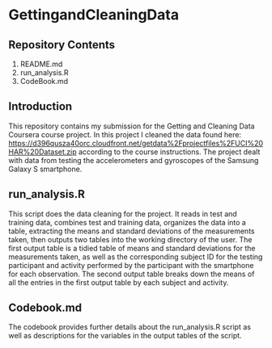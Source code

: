 # GettingandCleaningData

## Repository Contents

1. README.md
2. run_analysis.R
3. CodeBook.md

## Introduction
  This repository contains my submission for the Getting and Cleaning Data Coursera course project.  In this project I cleaned the data found here: 
https://d396qusza40orc.cloudfront.net/getdata%2Fprojectfiles%2FUCI%20HAR%20Dataset.zip
according to the course instructions. The project dealt with data from testing the accelerometers and gyroscopes of the Samsung Galaxy S smartphone.
## run_analysis.R

  This script does the data cleaning for the project.  It reads in test and training data, combines test and training data, organizes the data into a table, extracting the means and standard deviations of the measurements taken, then outputs two tables into the working directory of the user.  The first output table is a tidied table of means and standard deviations  for the measurements taken, as well as the corresponding subject ID for the testing participant and activity performed by the participant with the smartphone for each observation. The second output table breaks down the means of all the entries in the first output table by each subject and activity.
## Codebook.md

  The codebook provides further details about the run_analysis.R script as well as descriptions for the variables in the output tables of the script.
